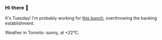 ### Hi there :wave:

It's Tuesday! I'm probably working for [this bunch](https://github.com/kohofinancial), overthrowing the banking establishment.

Weather in Toronto: sunny, at +22°C.
